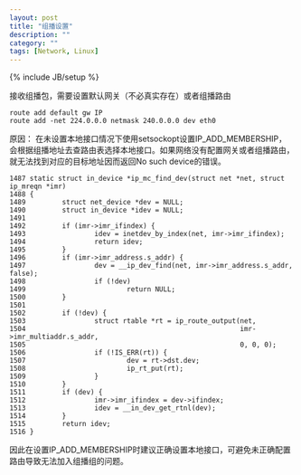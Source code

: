 ```yaml
---
layout: post
title: "组播设置"
description: ""
category: ""
tags: [Network, Linux]
---
```

{% include JB/setup %}

接收组播包，需要设置默认网关（不必真实存在）或者组播路由

```
route add default gw IP
route add -net 224.0.0.0 netmask 240.0.0.0 dev eth0
```

原因：
在未设置本地接口情况下使用setsockopt设置IP_ADD_MEMBERSHIP，会根据组播地址去查路由表选择本地接口。如果网络没有配置网关或者组播路由，就无法找到对应的目标地址因而返回No such device的错误。

```
1487 static struct in_device *ip_mc_find_dev(struct net *net, struct ip_mreqn *imr)
1488 {
1489         struct net_device *dev = NULL;
1490         struct in_device *idev = NULL;
1491 
1492         if (imr->imr_ifindex) {
1493                 idev = inetdev_by_index(net, imr->imr_ifindex);
1494                 return idev;
1495         }
1496         if (imr->imr_address.s_addr) {
1497                 dev = __ip_dev_find(net, imr->imr_address.s_addr, false);
1498                 if (!dev)
1499                         return NULL;
1500         }
1501 
1502         if (!dev) {
1503                 struct rtable *rt = ip_route_output(net,
1504                                                     imr->imr_multiaddr.s_addr,
1505                                                     0, 0, 0);
1506                 if (!IS_ERR(rt)) {
1507                         dev = rt->dst.dev;
1508                         ip_rt_put(rt);
1509                 }
1510         }
1511         if (dev) {
1512                 imr->imr_ifindex = dev->ifindex;
1513                 idev = __in_dev_get_rtnl(dev);
1514         }
1515         return idev;
1516 }
```

因此在设置IP_ADD_MEMBERSHIP时建议正确设置本地接口，可避免未正确配置路由导致无法加入组播组的问题。

